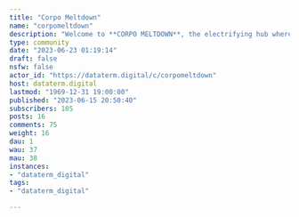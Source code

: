 ```yaml
---
title: "Corpo Meltdown" 
name: "corpomeltdown"
description: "Welcome to **CORPO MELTDOWN**, the electrifying hub where rebellious minds converge to expose the shadowy deeds and nefarious plots of the corporate overlords. In this digital wasteland, we dissect the Machiavellian maneuvers of the megacorps, revealing their misconduct and unravelling their tangled webs of power. Unleash your cyberpunk instincts as we navigate the dark underbelly of corporate dystopia, forging a resistance through collective knowledge and subversive conversations. Join the fight, awaken the masses, and embrace the electric pulse of rebellion in CORPO MELTDOWN.Artwork:  [Corpo Meltdown (EP) by Revengeday, Artwork made by Danielle Marvel](https://revenge.day/discography/corpo-meltdown)"
type: community
date: "2023-06-23 01:19:14"
draft: false
nsfw: false
actor_id: "https://dataterm.digital/c/corpomeltdown"
host: dataterm.digital
lastmod: "1969-12-31 19:00:00"
published: "2023-06-15 20:50:40"
subscribers: 105
posts: 16
comments: 75
weight: 16
dau: 1
wau: 37
mau: 38
instances:
- "dataterm_digital"
tags: 
- "dataterm_digital"

---
```

